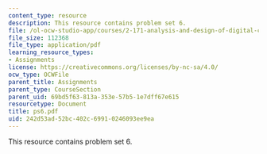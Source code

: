 ```yaml
---
content_type: resource
description: This resource contains problem set 6.
file: /ol-ocw-studio-app/courses/2-171-analysis-and-design-of-digital-control-systems-fall-2006/242d53ad52bc402c69910246093ee9ea_ps6.pdf
file_size: 112368
file_type: application/pdf
learning_resource_types:
- Assignments
license: https://creativecommons.org/licenses/by-nc-sa/4.0/
ocw_type: OCWFile
parent_title: Assignments
parent_type: CourseSection
parent_uid: 69bd5f63-813a-353e-57b5-1e7dff67e615
resourcetype: Document
title: ps6.pdf
uid: 242d53ad-52bc-402c-6991-0246093ee9ea
---
```

This resource contains problem set 6.